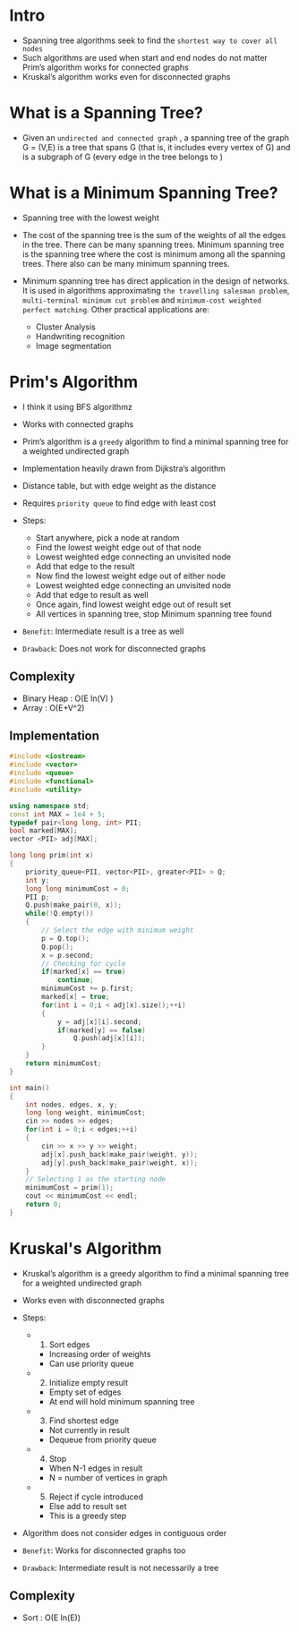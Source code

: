 # Intro

- Spanning tree algorithms seek to find the `shortest way to cover all nodes`
- Such algorithms are used when start and end nodes do not matter Prim’s algorithm works for connected graphs
- Kruskal’s algorithm works even for disconnected graphs

# What is a Spanning Tree?

- Given an `undirected and connected graph` , a spanning tree of the graph G = (V,E) is a tree that spans G (that is, it includes every vertex of G) and is a subgraph of G (every edge in the tree belongs to )

# What is a Minimum Spanning Tree?

- Spanning tree with the lowest weight
- The cost of the spanning tree is the sum of the weights of all the edges in the tree. There can be many spanning trees. Minimum spanning tree is the spanning tree where the cost is minimum among all the spanning trees. There also can be many minimum spanning trees.

- Minimum spanning tree has direct application in the design of networks. It is used in algorithms approximating `the travelling salesman problem`, `multi-terminal minimum cut problem` and `minimum-cost weighted perfect matching`. Other practical applications are:
  - Cluster Analysis
  - Handwriting recognition
  - Image segmentation

# Prim's Algorithm

- I think it using BFS algorithmz
- Works with connected graphs
- Prim’s algorithm is a `greedy` algorithm to find a minimal spanning tree for a weighted undirected graph
- Implementation heavily drawn from Dijkstra’s algorithm
- Distance table, but with edge weight as the distance
- Requires `priority queue` to find edge with least cost
- Steps:

  - Start anywhere, pick a node at random
  - Find the lowest weight edge out of that node
  - Lowest weighted edge connecting an unvisited node
  - Add that edge to the result
  - Now find the lowest weight edge out of either node
  - Lowest weighted edge connecting an unvisited node
  - Add that edge to result as well
  - Once again, find lowest weight edge out of result set
  - All vertices in spanning tree, stop Minimum spanning tree found

- `Benefit`: Intermediate result is a tree as well
- `Drawback`: Does not work for disconnected graphs

## Complexity

- Binary Heap : O(E ln(V) )
- Array : O(E+V^2)

## Implementation

```c++
#include <iostream>
#include <vector>
#include <queue>
#include <functional>
#include <utility>

using namespace std;
const int MAX = 1e4 + 5;
typedef pair<long long, int> PII;
bool marked[MAX];
vector <PII> adj[MAX];

long long prim(int x)
{
    priority_queue<PII, vector<PII>, greater<PII> > Q;
    int y;
    long long minimumCost = 0;
    PII p;
    Q.push(make_pair(0, x));
    while(!Q.empty())
    {
        // Select the edge with minimum weight
        p = Q.top();
        Q.pop();
        x = p.second;
        // Checking for cycle
        if(marked[x] == true)
            continue;
        minimumCost += p.first;
        marked[x] = true;
        for(int i = 0;i < adj[x].size();++i)
        {
            y = adj[x][i].second;
            if(marked[y] == false)
                Q.push(adj[x][i]);
        }
    }
    return minimumCost;
}

int main()
{
    int nodes, edges, x, y;
    long long weight, minimumCost;
    cin >> nodes >> edges;
    for(int i = 0;i < edges;++i)
    {
        cin >> x >> y >> weight;
        adj[x].push_back(make_pair(weight, y));
        adj[y].push_back(make_pair(weight, x));
    }
    // Selecting 1 as the starting node
    minimumCost = prim(1);
    cout << minimumCost << endl;
    return 0;
}
```

# Kruskal's Algorithm

- Kruskal’s algorithm is a greedy algorithm to find a minimal spanning tree for a weighted undirected graph
- Works even with disconnected graphs
- Steps:

  - 1. Sort edges
    - Increasing order of weights
    - Can use priority queue
  - 2. Initialize empty result
    - Empty set of edges
    - At end will hold minimum spanning tree
  - 3. Find shortest edge
    - Not currently in result
    - Dequeue from priority queue
  - 4. Stop

    - When N-1 edges in result
    - N = number of vertices in graph

  - 5. Reject if cycle introduced
    - Else add to result set
    - This is a greedy step

- Algorithm does not consider edges in contiguous order
- `Benefit`: Works for disconnected graphs too
- `Drawback`: Intermediate result is not necessarily a tree

## Complexity

- Sort : O(E In(E))
